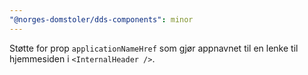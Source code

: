```yaml
---
"@norges-domstoler/dds-components": minor
---
```


Støtte for prop `applicationNameHref` som gjør appnavnet til en lenke til hjemmesiden i `<InternalHeader />`.
